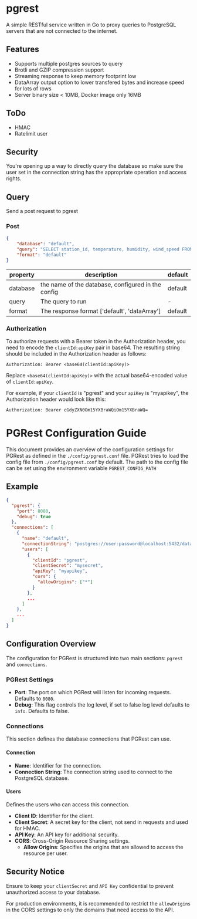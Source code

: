 # pgrest

A simple RESTful service written in Go to proxy queries to PostgreSQL servers that are not connected to the internet.  

## Features

- Supports multiple postgres sources to query
- Brotli and GZIP compression support
- Streaming response to keep memory footprint low
- DataArray output option to lower transfered bytes and increase speed for lots of rows
- Server binary size < 10MB, Docker image only 16MB

## ToDo

- HMAC
- Ratelimit user

## Security

You're opening up a way to directly query the database so make sure the user set in the connection string has the appropriate operation and access rights.

## Query

Send a post request to pgrest

### Post

```json
{
    "database": "default",
    "query": "SELECT station_id, temperature, humidity, wind_speed FROM weather_station_measurement WHERE station_id = 1",
    "format": "default"
}
```

|property|description|default|
|-|-|-|
|database|the name of the database, configured in the config|default|
|query|The query to run|-|
|format|The response format ['default', 'dataArray']|default|

### Authorization

To authorize requests with a Bearer token in the Authorization header, you need to encode the `clientId:apiKey` pair in base64. The resulting string should be included in the Authorization header as follows:

```
Authorization: Bearer <base64(clientId:apiKey)>
```

Replace `<base64(clientId:apiKey)>` with the actual base64-encoded value of `clientId:apiKey`.

For example, if your `clientId` is "pgrest" and your `apiKey` is "myapikey", the Authorization header would look like this:

```
Authorization: Bearer cGdyZXN0Om15YXBraWQiOm15YXBraWQ=
```

# PGRest Configuration Guide

This document provides an overview of the configuration settings for PGRest as defined in the `./config/pgrest.conf` file. PGRest tries to load the config file from `./config/pgrest.conf` by default. The path to the config file can be set using the environment variable `PGREST_CONFIG_PATH`

## Example

```json
{
  "pgrest": {
    "port": 8080,
    "debug": true
  },
  "connections": [
    {
      "name": "default",
      "connectionString": "postgres://user:password@localhost:5432/database",
      "users": [
        {
          "clientId": "pgrest",
          "clientSecret": "mysecret",
          "apiKey": "myapikey",
          "cors": {
            "allowOrigins": ["*"]
          }
        },
        ...
      ]
    },
    ...
  ]
}
```

## Configuration Overview

The configuration for PGRest is structured into two main sections: `pgrest` and `connections`.

### PGRest Settings

- **Port**: The port on which PGRest will listen for incoming requests. Defaults to `8080`.
- **Debug**: This flag controls the log level, if set to false log level defaults to `info`. Defaults to false.

### Connections

This section defines the database connections that PGRest can use.

#### Connection

- **Name**: Identifier for the connection.
- **Connection String**: The connection string used to connect to the PostgreSQL database.

#### Users

Defines the users who can access this connection.

- **Client ID**: Identifier for the client.
- **Client Secret**: A secret key for the client, not send in requests and used for HMAC.
- **API Key**: An API key for additional security.
- **CORS**: Cross-Origin Resource Sharing settings.
  - **Allow Origins**: Specifies the origins that are allowed to access the resource per user.

## Security Notice

Ensure to keep your `clientSecret` and `API Key` confidential to prevent unauthorized access to your database.

For production environments, it is recommended to restrict the `allowOrigins` in the CORS settings to only the domains that need access to the API.
